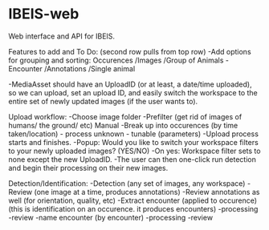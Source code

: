 # IBEIS-web
Web interface and API for IBEIS.



Features to add and To Do:              (second row pulls from top row)
-Add options for grouping and sorting: Occurences /Images      /Group of Animals
                                      -Encounter  /Annotations /Single animal

-MediaAsset should have an UploadID (or at least, a date/time uploaded), so we can upload, set an upload ID, and easily switch the workspace to the entire set of newly updated images (if the user wants to).





Upload workflow:
-Choose image folder
-Prefilter (get rid of images of humans/ the ground/ etc) Manual 
-Break up into occurences (by time taken/location) - process unknown - tunable (parameters)
-Upload process starts and finishes.
-Popup: Would you like to switch your workspace filters to your newly uploaded images? (YES/NO)
-On yes: Workspace filter sets to none except the new UploadID. 
-The user can then one-click run detection and begin their processing on their new images.

Detection/Identification:
-Detection (any set of images, any workspace)
  -Review (one image at a time, produces annotations)
  -Review annotations as well (for orientation, quality, etc)
-Extract encounter (applied to occurence) (this is identification on an occurence. it produces encounters)
  -processing
  -review
  -name encounter  (by encounter)
    -processing 
    -review
